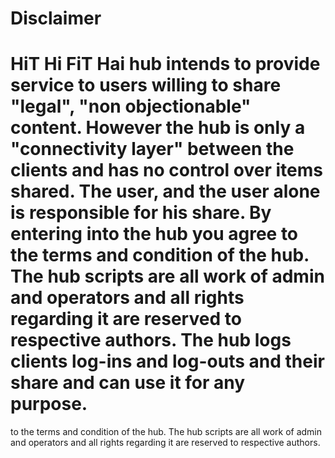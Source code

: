 Disclaimer
==========

**HiT Hi FiT Hai** hub intends to provide service to users willing to share "legal", "non objectionable"
content. However the hub is only a "connectivity layer" between the clients and has no control over
items shared. The user, and the user alone is responsible for his share. By entering into the hub you agree
to the terms and condition of the hub. The hub scripts are all work of admin and operators and all rights
regarding it are reserved to respective authors. The hub logs clients log-ins and log-outs and their share and can use it for any purpose.
=======
to the terms and condition of the hub.  The hub scripts are all work of admin and operators and all rights
regarding it are reserved to respective authors.
